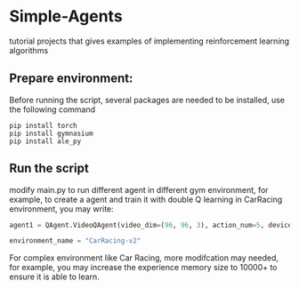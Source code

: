 # Simple-Agents
tutorial projects that gives examples of implementing reinforcement learning algorithms
## Prepare environment:
Before running the script, several packages are needed to be installed, use the following command
```shell
pip install torch
pip install gymnasium
pip install ale_py
```
## Run the script
modify main.py to run different agent in different gym environment, for example, to create a agent and train it with double Q learning in CarRacing environment, you may write:
```python
agent1 = QAgent.VideoQAgent(video_dim=(96, 96, 3), action_num=5, device=device)

environment_name = "CarRacing-v2"
```
For complex environment like Car Racing, more modifcation may needed, for example, you may increase the experience memory size to 10000+ to ensure it is able to learn.
